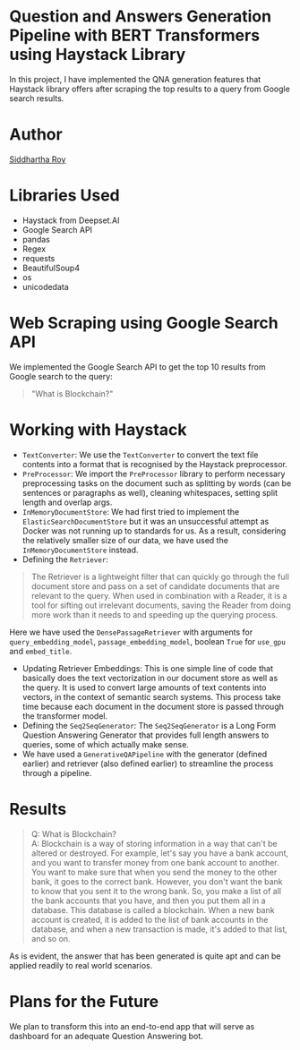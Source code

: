 # Question and Answers Generation Pipeline with BERT Transformers using Haystack Library
In this project, I have implemented the QNA generation features that Haystack library offers after scraping the top results to a query from Google search results.

# Author
[Siddhartha Roy](https://github.com/roysiddharth)

# Libraries Used
- Haystack from Deepset.AI
- Google Search API
- pandas
- Regex
- requests
- BeautifulSoup4
- os
- unicodedata

# Web Scraping using Google Search API
We implemented the Google Search API to get the top 10 results from Google search to the query:
> "What is Blockchain?"

# Working with Haystack
- `TextConverter`: We use the `TextConverter` to convert the text file contents into a format that is recognised by the Haystack preprocessor.
- `PreProcessor`: We import the `PreProcessor` library to perform necessary preprocessing tasks on the document such as splitting by words (can be sentences or paragraphs as well), cleaning whitespaces, setting split length and overlap args.
- `InMemoryDocumentStore`: We had first tried to implement the `ElasticSearchDocumentStore` but it was an unsuccessful attempt as Docker was not running up to standards for us. As a result, considering the relatively smaller size of our data, we have used the `InMemoryDocumentStore` instead.
- Defining the `Retriever`:
>The Retriever is a lightweight filter that can quickly go through the full document store and pass on a set of candidate documents that are relevant to the query. When used in combination with a Reader, it is a tool for sifting out irrelevant documents, saving the Reader from doing more work than it needs to and speeding up the querying process.

Here we have used the `DensePassageRetriever` with arguments for `query_embedding_model`, `passage_embedding_model`, boolean `True` for `use_gpu` and `embed_title`.

- Updating Retriever Embeddings: This is one simple line of code that basically does the text vectorization in our document store as well as the query. It is used to convert large amounts of text contents into vectors, in the context of semantic search systems. This process take time because each document in the document store is passed through the transformer model.
- Defining the `Seq2SeqGenerator`: The `Seq2SeqGenerator` is a Long Form Question Answering Generator that provides full length answers to queries, some of which actually make sense.
- We have used a `GenerativeQAPipeline` with the generator (defined earlier) and retriever (also defined earlier) to streamline the process through a pipeline.

# Results
> Q: What is Blockchain? <br> A: Blockchain is a way of storing information in a way that can't be altered or destroyed. For example, let's say you have a bank account, and you want to transfer money from one bank account to another. You want to make sure that when you send the money to the other bank, it goes to the correct bank. However, you don't want the bank to know that you sent it to the wrong bank. So, you make a list of all the bank accounts that you have, and then you put them all in a database. This database is called a blockchain. When a new bank account is created, it is added to the list of bank accounts in the database, and when a new transaction is made, it's added to that list, and so on.

As is evident, the answer that has been generated is quite apt and can be applied readily to real world scenarios.

# Plans for the Future
We plan to transform this into an end-to-end app that will serve as dashboard for an adequate Question Answering bot.



